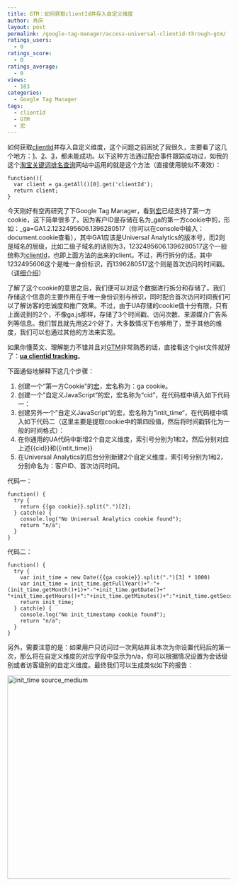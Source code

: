 ```yaml
---
title: GTM：如何获取clientId并存入自定义维度
author: 肖庆
layout: post
permalink: /google-tag-manager/access-universal-clientid-through-gtm/
ratings_users:
  - 0
ratings_score:
  - 0
ratings_average:
  - 0
views:
  - 183
categories:
  - Google Tag Manager
tags:
  - clientId
  - GTM
  - 宏
---
```

如何获取<span class='wp_keywordlink_affiliate'><a href="http://blog.xiaoq.in/tag/clientid/" title="查看clientId中的全部文章" target="_blank">clientId</a></span>并存入自定义维度，这个问题之前困扰了我很久，主要看了这几个地方：<a href="http://stackoverflow.com/questions/19976976/accessing-clientid-set-by-google-analytics-through-google-tag-manager" target="_blank">1</a>、<a href="https://productforums.google.com/forum/#!topic/tag-manager/TqWEfMl3XK8" target="_blank">2</a>、<a href="http://stackoverflow.com/questions/21806716/google-tag-manager-analytics-js-clientid-as-custom-dimension-set-as-an-event" target="_blank">3</a>，都未能成功。以下这种方法通过配合事件跟踪成功过，如我的这个<a title="淘宝关键词排名查询" href="http://www.sotop.org/" target="_blank">淘宝关键词排名查询</a>网站中运用的就是这个方法（直接使用貌似不凑效）：

    function(){
      var client = ga.getAll()[0].get('clientId');
      return client;
    }
    

今天刚好有空再研究了下Google Tag Manager，看到<span class='wp_keywordlink_affiliate'><a href="http://blog.xiaoq.in/tag/%e5%ae%8f/" title="查看宏中的全部文章" target="_blank">宏</a></span>已经支持了第一方cookie，这下简单很多了。因为客户ID是存储在名为\_ga的第一方cookie中的，形如：\_ga=GA1.2.1232495606.1396280517（你可以在console中输入：document.cookie查看），其中GA1应该是Universal Analytics的版本号，而2则是域名的层级，比如二级子域名的话则为3，1232495606.1396280517这个一般统称为<span class='wp_keywordlink_affiliate'><a href="http://blog.xiaoq.in/tag/clientid/" title="查看clientId中的全部文章" target="_blank">clientId</a></span>，也即上面方法的出来的client。不过，再行拆分的话，其中1232495606这个是唯一身份标识，而1396280517这个则是首次访问的时间戳。（<a href="http://stackoverflow.com/questions/16102436/what-are-values-in-ga-cookie" target="_blank">详细介绍</a>）

了解了这个cookie的意思之后，我们便可以对这个数据进行拆分和存储了。我们存储这个信息的主要作用在于唯一身份识别与辨识，同时配合首次访问时间我们可以了解访客的忠诚度和推广效果。不过，由于UA存储的cookie值十分有限，只有上面说到的2个，不像ga.js那样，存储了3个时间戳、访问次数、来源媒介广告系列等信息。我们暂且就先用这2个好了，大多数情况下也够用了，至于其他的维度，我们可以也通过其他的方法来实现。

如果你懂英文、理解能力不错并且对<span class='wp_keywordlink_affiliate'><a href="http://blog.xiaoq.in/tag/gtm/" title="查看GTM中的全部文章" target="_blank">GTM</a></span>非常熟悉的话，直接看这个gist文件就好了：<a href="https://gist.github.com/xiaoq-in/46aa800b3bec45596a3c#file-ua-clientid-tracking" target="_blank"><strong>ua clientid tracking</strong></a>。

下面通俗地解释下这几个步骤：

1.  创建一个“第一方Cookie”的<span class='wp_keywordlink_affiliate'><a href="http://blog.xiaoq.in/tag/%e5%ae%8f/" title="查看宏中的全部文章" target="_blank">宏</a></span>，宏名称为：ga cookie。
2.  创建一个”自定义JavaScript“的宏，宏名称为“cid”，在代码框中填入如下代码一：
3.  创建另外一个”自定义JavaScript“的宏，宏名称为”intit_time“，在代码框中填入如下代码二（这里主要是提取cookie中的第四段值，然后将时间戳转化为一般的时间格式）：
4.  在你通用的UA代码中新增2个自定义维度，索引号分别为1和2，然后分别对应上述{{cid}}和{{intit_time}}
5.  在Universal Analytics的后台分别新建2个自定义维度，索引号分别为1和2，分别命名为：客户ID、首次访问时间。

代码一：

    function() {
      try {
        return {{ga cookie}}.split(".")[2];
      } catch(e) {
        console.log("No Universal Analytics cookie found");
        return "n/a";
      }
    }

代码二：

    function() {
      try {
        var init_time = new Date({{ga cookie}}.split(".")[3] * 1000)
        var init_time = init_time.getFullYear()+"-"+(init_time.getMonth()+1)+"-"+init_time.getDate()+" "+init_time.getHours()+":"+init_time.getMinutes()+":"+init_time.getSeconds();
        return init_time;
      } catch(e) {
        console.log("No init_timestamp cookie found");
        return "n/a";
      }
    }

另外，需要注意的是：如果用户只访问过一次网站并且本次为你设置代码后的第一次，那么将在自定义维度的对应字段中显示为n/a，你可以根据情况设置为会话级别或者访客级别的自定义维度。最终我们可以生成类似如下的报告：

<img class="alignnone size-full wp-image-1652" alt="init_time source_medium" src="http://blog.xiaoq.in/cdn/2014/04/init_time-source_medium.gif" width="510" height="460" />